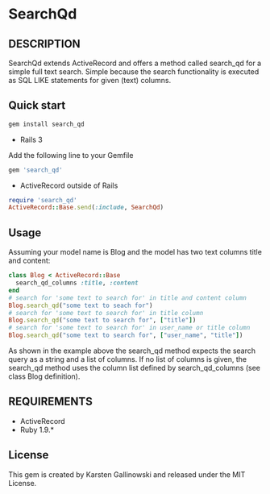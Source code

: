 # SearchQd

## DESCRIPTION

SearchQd extends ActiveRecord and offers a method called search\_qd
for a simple full text search. Simple because the search functionality is
executed as SQL LIKE statements for given (text) columns.

## Quick start


```ruby
gem install search_qd
```

* Rails 3

Add the following line to your Gemfile 

```ruby
gem 'search_qd'
```

* ActiveRecord outside of Rails

```ruby
require 'search_qd'
ActiveRecord::Base.send(:include, SearchQd)
```

## Usage

Assuming your model name is Blog and the model has two text columns title and content:

```ruby
class Blog < ActiveRecord::Base
  search_qd_columns :title, :content
end
# search for 'some text to search for' in title and content column
Blog.search_qd("some text to seach for") 
# search for 'some text to search for' in title column
Blog.search_qd("some text to search for", ["title"]) 
# search for 'some text to search for' in user_name or title column 
Blog.search_qd("some text to search for", ["user_name", "title"]) 
```

As shown in the example above the search\_qd method expects the search query as a string and a list of columns. If no list 
of columns is given, the search\_qd method uses the column list defined by search\_qd\_columns (see class Blog definition).

## REQUIREMENTS

* ActiveRecord
* Ruby 1.9.\*

## License

This gem is created by Karsten Gallinowski and released under the MIT License.
